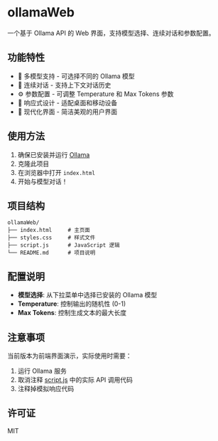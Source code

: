 # ollamaWeb

一个基于 Ollama API 的 Web 界面，支持模型选择、连续对话和参数配置。

## 功能特性

- 🤖 多模型支持 - 可选择不同的 Ollama 模型
- 💬 连续对话 - 支持上下文对话历史
- ⚙️ 参数配置 - 可调整 Temperature 和 Max Tokens 参数
- 🎨 响应式设计 - 适配桌面和移动设备
- 🌙 现代化界面 - 简洁美观的用户界面

## 使用方法

1. 确保已安装并运行 [Ollama](https://ollama.ai)
2. 克隆此项目
3. 在浏览器中打开 `index.html`
4. 开始与模型对话！

## 项目结构

```
ollamaWeb/
├── index.html     # 主页面
├── styles.css     # 样式文件
├── script.js      # JavaScript 逻辑
└── README.md      # 项目说明
```

## 配置说明

- **模型选择**: 从下拉菜单中选择已安装的 Ollama 模型
- **Temperature**: 控制输出的随机性 (0-1)
- **Max Tokens**: 控制生成文本的最大长度

## 注意事项

当前版本为前端界面演示，实际使用时需要：
1. 运行 Ollama 服务
2. 取消注释 [script.js](file:///Volumes/M20/code/docs/ollamaWeb/script.js) 中的实际 API 调用代码
3. 注释掉模拟响应代码

## 许可证

MIT
